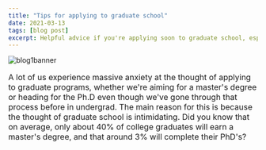 ```yaml
---
title: "Tips for applying to graduate school"
date: 2021-03-13
tags: [blog post]
excerpt: Helpful advice if you're applying soon to graduate school, especially in engineering!
---
```

<img src="/images/bannerb1.png" alt="blog1banner" class = "center">
<p style="font-size:16px">A lot of us experience massive anxiety at the thought of applying to graduate programs, whether we're aiming for a master's degree or heading for the Ph.D even though we've gone through that process before in undergrad. The main reason for this is because the thought of graduate school is intimidating. Did you know that on average, only about 40% of college graduates will earn a master's degree, and that around 3% will complete their PhD's?
</p>
